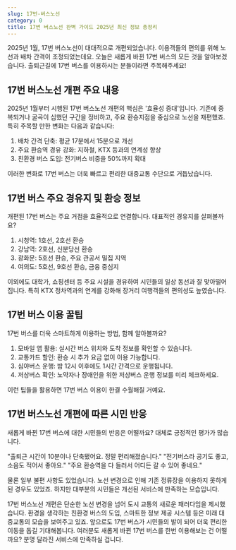 ```yaml
---
slug: 17번-버스노선
category: 0
title: 17번 버스노선 완벽 가이드 2025년 최신 정보 총정리
---
```


2025년 1월, 17번 버스노선이 대대적으로 개편되었습니다. 이용객들의 편의를 위해 노선과 배차 간격이 조정되었는데요. 오늘은 새롭게 바뀐 17번 버스의 모든 것을 알아보겠습니다. 출퇴근길에 17번 버스를 이용하시는 분들이라면 주목해주세요!

## 17번 버스노선 개편 주요 내용

2025년 1월부터 시행된 17번 버스노선 개편의 핵심은 '효율성 증대'입니다. 기존에 중복되거나 굴곡이 심했던 구간을 정비하고, 주요 환승지점을 중심으로 노선을 재편했죠. 특히 주목할 만한 변화는 다음과 같습니다:

1. 배차 간격 단축: 평균 17분에서 15분으로 개선
2. 주요 환승역 경유 강화: 지하철, KTX 등과의 연계성 향상
3. 친환경 버스 도입: 전기버스 비중을 50%까지 확대

이러한 변화로 17번 버스는 더욱 빠르고 편리한 대중교통 수단으로 거듭났습니다.

## 17번 버스 주요 경유지 및 환승 정보

개편된 17번 버스는 주요 거점을 효율적으로 연결합니다. 대표적인 경유지를 살펴볼까요?

1. 시청역: 1호선, 2호선 환승
2. 강남역: 2호선, 신분당선 환승
3. 광화문: 5호선 환승, 주요 관공서 밀집 지역
4. 여의도: 5호선, 9호선 환승, 금융 중심지

이외에도 대학가, 쇼핑센터 등 주요 시설을 경유하여 시민들의 일상 동선과 잘 맞아떨어집니다. 특히 KTX 정차역과의 연계를 강화해 장거리 여행객들의 편의성도 높였습니다.

## 17번 버스 이용 꿀팁

17번 버스를 더욱 스마트하게 이용하는 방법, 함께 알아볼까요?

1. 모바일 앱 활용: 실시간 버스 위치와 도착 정보를 확인할 수 있습니다.
2. 교통카드 할인: 환승 시 추가 요금 없이 이용 가능합니다.
3. 심야버스 운행: 밤 12시 이후에도 1시간 간격으로 운행됩니다.
4. 저상버스 확인: 노약자나 장애인을 위한 저상버스 운행 정보를 미리 체크하세요.

이런 팁들을 활용하면 17번 버스 이용이 한결 수월해질 거예요.

## 17번 버스노선 개편에 따른 시민 반응

새롭게 바뀐 17번 버스에 대한 시민들의 반응은 어떨까요? 대체로 긍정적인 평가가 많습니다.

"출퇴근 시간이 10분이나 단축됐어요. 정말 편리해졌습니다."
"전기버스라 공기도 좋고, 소음도 적어서 좋아요."
"주요 환승역을 다 들러서 어디든 갈 수 있어 좋네요."

물론 일부 불편 사항도 있었습니다. 노선 변경으로 인해 기존 정류장을 이용하지 못하게 된 경우도 있었죠. 하지만 대부분의 시민들은 개선된 서비스에 만족하는 모습입니다.

17번 버스노선 개편은 단순한 노선 변경을 넘어 도시 교통의 새로운 패러다임을 제시했습니다. 환경을 생각하는 친환경 버스의 도입, 스마트한 정보 제공 시스템 등은 미래 대중교통의 모습을 보여주고 있죠. 앞으로도 17번 버스가 시민들의 발이 되어 더욱 편리한 이동을 돕길 기대해봅니다. 여러분도 새롭게 바뀐 17번 버스를 한번 이용해보는 건 어떨까요? 분명 달라진 서비스에 만족하실 겁니다.